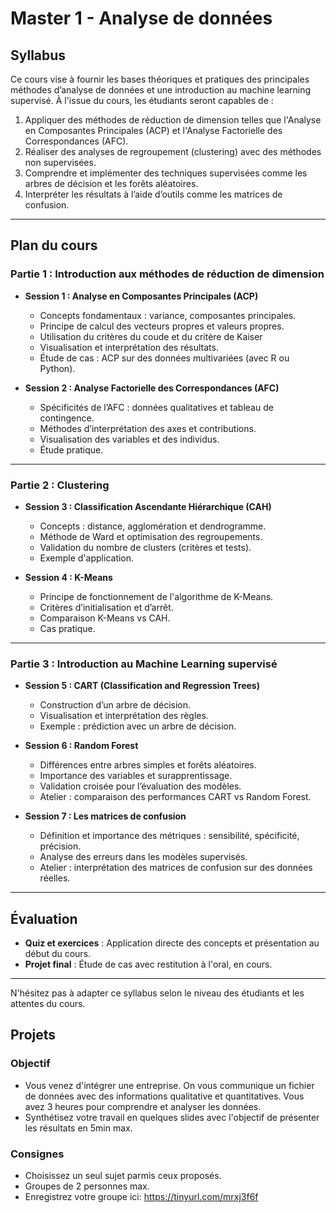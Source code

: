 # Master 1 - Analyse de données

## Syllabus

Ce cours vise à fournir les bases théoriques et pratiques des principales méthodes d’analyse de données et une introduction au machine learning supervisé.
À l'issue du cours, les étudiants seront capables de :

1. Appliquer des méthodes de réduction de dimension telles que l'Analyse en Composantes Principales (ACP) et l'Analyse Factorielle des Correspondances (AFC).
2. Réaliser des analyses de regroupement (clustering) avec des méthodes non supervisées.
3. Comprendre et implémenter des techniques supervisées comme les arbres de décision et les forêts aléatoires.
4. Interpréter les résultats à l’aide d’outils comme les matrices de confusion.

---

## **Plan du cours**

### **Partie 1 : Introduction aux méthodes de réduction de dimension**
- **Session 1 : Analyse en Composantes Principales (ACP)**  
  - Concepts fondamentaux : variance, composantes principales.
  - Principe de calcul des vecteurs propres et valeurs propres.
  - Utilisation du critères du coude et du critère de Kaiser 
  - Visualisation et interprétation des résultats.
  - Étude de cas : ACP sur des données multivariées (avec R ou Python).

- **Session 2 : Analyse Factorielle des Correspondances (AFC)**  
  - Spécificités de l’AFC : données qualitatives et tableau de contingence.
  - Méthodes d’interprétation des axes et contributions.
  - Visualisation des variables et des individus.
  - Étude pratique.

---

### **Partie 2 : Clustering**
- **Session 3 : Classification Ascendante Hiérarchique (CAH)**  
  - Concepts : distance, agglomération et dendrogramme.
  - Méthode de Ward et optimisation des regroupements.
  - Validation du nombre de clusters (critères et tests).
  - Exemple d'application.

- **Session 4 : K-Means**  
  - Principe de fonctionnement de l'algorithme de K-Means.
  - Critères d’initialisation et d’arrêt.
  - Comparaison K-Means vs CAH.
  - Cas pratique.

---

### **Partie 3 : Introduction au Machine Learning supervisé**
- **Session 5 : CART (Classification and Regression Trees)**  
  - Construction d’un arbre de décision.
  - Visualisation et interprétation des règles.
  - Exemple : prédiction avec un arbre de décision.

- **Session 6 : Random Forest**  
  - Différences entre arbres simples et forêts aléatoires.
  - Importance des variables et surapprentissage.
  - Validation croisée pour l’évaluation des modèles.
  - Atelier : comparaison des performances CART vs Random Forest.

- **Session 7 : Les matrices de confusion**  
  - Définition et importance des métriques : sensibilité, spécificité, précision.
  - Analyse des erreurs dans les modèles supervisés.
  - Atelier : interprétation des matrices de confusion sur des données réelles.

---

## **Évaluation**
- **Quiz et exercices** : Application directe des concepts et présentation au début du cours.
- **Projet final** : Étude de cas avec restitution à l'oral, en cours.

---

N'hésitez pas à adapter ce syllabus selon le niveau des étudiants et les attentes du cours.

## Projets

### Objectif
- Vous venez d'intégrer une entreprise.
  On vous communique un fichier de données avec des informations qualitative et quantitatives.
  Vous avez 3 heures pour comprendre et analyser les données.
- Synthétisez votre travail en quelques slides avec l'objectif de présenter les résultats en 5min max.

### Consignes
- Choisissez un seul sujet parmis ceux proposés.
- Groupes de 2 personnes max.
- Enregistrez votre groupe ici: https://tinyurl.com/mrxj3f6f

